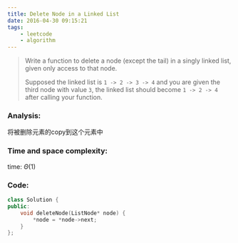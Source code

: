 ```yaml
---
title: Delete Node in a Linked List
date: 2016-04-30 09:15:21
tags: 
    - leetcode
    - algorithm
---
```

>Write a function to delete a node (except the tail) in a singly linked list, given only access to that node.
>
>Supposed the linked list is `1 -> 2 -> 3 -> 4` and you are given the third node with value `3`, the linked list should become `1 -> 2 -> 4` after calling your function.
<!-- more -->
### Analysis:
将被删除元素的copy到这个元素中
### Time and space complexity:
time: $\Theta (1)$
### Code:
```cpp
class Solution {
public:
    void deleteNode(ListNode* node) {
        *node = *node->next;
    }
};
```